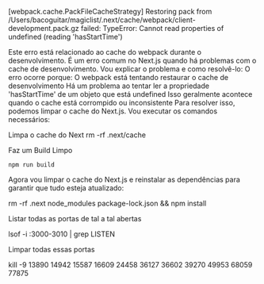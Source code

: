 [webpack.cache.PackFileCacheStrategy] Restoring pack from /Users/bacoguitar/magiclist/.next/cache/webpack/client-development.pack.gz failed: TypeError: Cannot read properties of undefined (reading 'hasStartTime')

Este erro está relacionado ao cache do webpack durante o desenvolvimento. É um erro comum no Next.js quando há problemas com o cache de desenvolvimento. Vou explicar o problema e como resolvê-lo:
O erro ocorre porque:
O webpack está tentando restaurar o cache de desenvolvimento
Há um problema ao tentar ler a propriedade 'hasStartTime' de um objeto que está undefined
Isso geralmente acontece quando o cache está corrompido ou inconsistente
Para resolver isso, podemos limpar o cache do Next.js. Vou executar os comandos necessários:


Limpa o cache do Next
    rm -rf .next/cache


Faz um Build Limpo

    npm run build

Agora vou limpar o cache do Next.js e reinstalar as dependências para garantir que tudo esteja atualizado:

rm -rf .next node_modules package-lock.json && npm install


Listar todas as portas de tal a tal abertas

lsof -i :3000-3010 | grep LISTEN

Limpar todas essas portas

kill -9 13890 14942 15587 16609 24458 36127 36602 39270 49953 68059 77875


